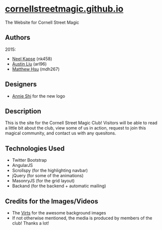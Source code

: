 # [cornellstreetmagic.github.io](http://cornellstreetmagic.github.io/)
The Website for Cornell Street Magic

## Authors
2015:
* [Neel Kapse](https://github.com/neelkapse) (nk458)
* [Austin Liu](https://github.com/aliu139) (arl96)
* [Matthew Hsu](https://github.com/mahsu) (mdh267)

## Designers
* [Annie Shi](https://github.com/AnnieShi15) for the new logo

## Description
This is the site for the Cornell Street Magic Club! Visitors will be able to read a little bit about the club, view some of us in action, request to join this magical community, and contact us with any quesitons.

## Technologies Used
* Twitter Bootstrap
* AngularJS
* Scrollspy (for the highlighting navbar)
* jQuery (for some of the animations)
* MasonryJS (for the grid layout)
* Backand (for the backend + automatic mailing)

## Credits for the Images/Videos
* The [Virts](http://home.thevirts.com/) for the awesome background images
* If not otherwise mentioned, the media is produced by members of the club! Thanks a lot!
